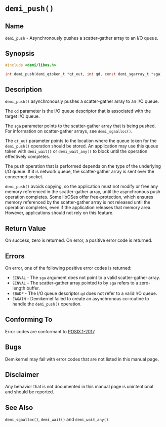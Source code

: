 
# `demi_push()`

## Name

`demi_push` - Asynchronously pushes a scatter-gather array to an I/O queue.

## Synopsis

```c
#include <demi/libos.h>

int demi_push(demi_qtoken_t *qt_out, int qd, const demi_sgarray_t *sga);
```

## Description

`demi_push()` asynchronously pushes a scatter-gather array to an I/O queue.

The `qd` parameter is the I/O queue descriptor that is associated with the target I/O queue.

The `sga` parameter points to the scatter-gather array that is being pushed. For information on scatter-gather arrays,
see `demi_sgaalloc()`.

The `qt_out` parameter points to the location where the queue token for the `demi_push()` operation should be stored.
An application may use this queue token with `demi_wait()` or `demi_wait_any()` to block until the operation effectively
completes.

The push operation that is performed depends on the type of the underlying I/O queue. If it is network queue, the
scatter-gather array is sent over the concerned socket.

`demi_push()` avoids copying, so the application must not modify or free any memory referenced in the scatter-gather
array, until the asynchronous push operation completes. Some libOSes offer free-protection, which ensures memory
referenced by the scatter-gather array is not released until the operation completes, even if the application releases
that memory area. However, applications should not rely on this feature.

## Return Value

On success, zero is returned. On error, a positive error code is returned.

## Errors

On error, one of the following positive error codes is returned:

- `EINVAL` - The `sga` argument does not point to a valid scatter-gather array.
- `EINVAL` - The scatter-gather array pointed to by `sga` refers to a zero-length buffer.
- `EBADF` - The I/O queue descriptor `qd` does not refer to a valid I/O queue.
- `EAGAIN` - Demikernel failed to create an asynchronous co-routine to handle the `demi_push()` operation.

## Conforming To

Error codes are conformant to [POSIX.1-2017](https://pubs.opengroup.org/onlinepubs/9699919799/nframe.html).

## Bugs

Demikernel may fail with error codes that are not listed in this manual page.

## Disclaimer

Any behavior that is not documented in this manual page is unintentional and should be reported.

## See Also

`demi_sgaalloc()`, `demi_wait()` and `demi_wait_any()`.
